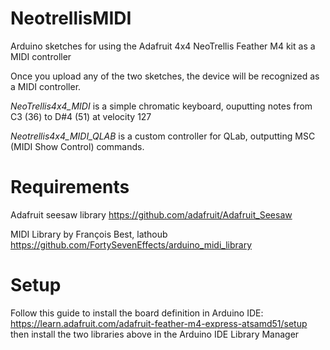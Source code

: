 # NeotrellisMIDI
Arduino sketches for using the Adafruit 4x4 NeoTrellis Feather M4 kit as a MIDI controller

Once you upload any of the two sketches, the device will be recognized as a MIDI controller. 

*NeoTrellis4x4_MIDI* is a simple chromatic keyboard, ouputting notes from C3 (36) to D#4 (51) at velocity 127

*Neotrellis4x4_MIDI_QLAB* is a custom controller for QLab, outputting MSC (MIDI Show Control) commands.

# Requirements
Adafruit seesaw library https://github.com/adafruit/Adafruit_Seesaw

MIDI Library by François Best, lathoub https://github.com/FortySevenEffects/arduino_midi_library

# Setup
Follow this guide to install the board definition in Arduino IDE: https://learn.adafruit.com/adafruit-feather-m4-express-atsamd51/setup
then install the two libraries above in the Arduino IDE Library Manager
